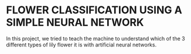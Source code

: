 # FLOWER CLASSIFICATION USING A SIMPLE NEURAL NETWORK
 In this project, we tried to teach the machine to understand which of the 3 different types of lily flower it is with artificial neural networks.
